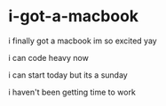 # i-got-a-macbook

i finally got a macbook im so excited yay

i can code heavy now

i can start today but its a sunday

i haven't been getting time to work